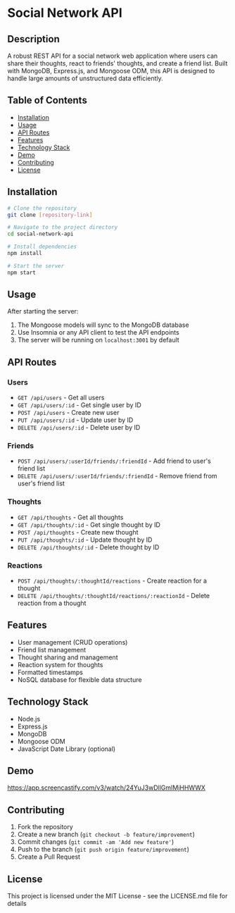 # Social Network API

## Description
A robust REST API for a social network web application where users can share their thoughts, react to friends' thoughts, and create a friend list. Built with MongoDB, Express.js, and Mongoose ODM, this API is designed to handle large amounts of unstructured data efficiently.

## Table of Contents
- [Installation](#installation)
- [Usage](#usage)
- [API Routes](#api-routes)
- [Features](#features)
- [Technology Stack](#technology-stack)
- [Demo](#demo)
- [Contributing](#contributing)
- [License](#license)

## Installation
```bash
# Clone the repository
git clone [repository-link]

# Navigate to the project directory
cd social-network-api

# Install dependencies
npm install

# Start the server
npm start
```

## Usage
After starting the server:
1. The Mongoose models will sync to the MongoDB database
2. Use Insomnia or any API client to test the API endpoints
3. The server will be running on `localhost:3001` by default

## API Routes

### Users
- `GET /api/users` - Get all users
- `GET /api/users/:id` - Get single user by ID
- `POST /api/users` - Create new user
- `PUT /api/users/:id` - Update user by ID
- `DELETE /api/users/:id` - Delete user by ID

### Friends
- `POST /api/users/:userId/friends/:friendId` - Add friend to user's friend list
- `DELETE /api/users/:userId/friends/:friendId` - Remove friend from user's friend list

### Thoughts
- `GET /api/thoughts` - Get all thoughts
- `GET /api/thoughts/:id` - Get single thought by ID
- `POST /api/thoughts` - Create new thought
- `PUT /api/thoughts/:id` - Update thought by ID
- `DELETE /api/thoughts/:id` - Delete thought by ID

### Reactions
- `POST /api/thoughts/:thoughtId/reactions` - Create reaction for a thought
- `DELETE /api/thoughts/:thoughtId/reactions/:reactionId` - Delete reaction from a thought

## Features
- User management (CRUD operations)
- Friend list management
- Thought sharing and management
- Reaction system for thoughts
- Formatted timestamps
- NoSQL database for flexible data structure

## Technology Stack
- Node.js
- Express.js
- MongoDB
- Mongoose ODM
- JavaScript Date Library (optional)

## Demo
https://app.screencastify.com/v3/watch/24YuJ3wDllGmIMjHHWWX

## Contributing
1. Fork the repository
2. Create a new branch (`git checkout -b feature/improvement`)
3. Commit changes (`git commit -am 'Add new feature'`)
4. Push to the branch (`git push origin feature/improvement`)
5. Create a Pull Request

## License
This project is licensed under the MIT License - see the LICENSE.md file for details

